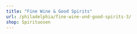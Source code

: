 ```yaml
---
title: "Fine Wine & Good Spirits"
url: /philadelphia/fine-wine-und-good-spirits-3/
shop: Spirituosen
---
```

